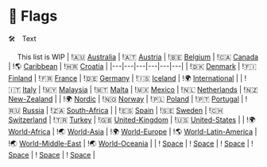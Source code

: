 🏁 Flags
===============

🛠 Text

 
This list is WIP
| !🇦🇺 [Australia]  | !🇦🇹 [Austria]  | !🇧🇪 [Belgium]  | !🇨🇦 [Canada]  | !🌎 [Caribbean] | !🇭🇷 [Croatia]  |
|---|---|---|---|---|---|
| !🇩🇰 [Denmark]  | !🇫🇮 [Finland]  | !🇫🇷 [France]  | !🇩🇪 [Germany]  | !🇮🇸 [Iceland]  | !🌍 [International] |
| !🇮🇹 [Italy]  | !🇲🇾 [Malaysia]  | !🇲🇹 [Malta]  | !🇲🇽 [Mexico]  | !🇳🇱 [Netherlands]  | !🇳🇿 [New-Zealand]  |
| !🌍 [Nordic] | !🇳🇴 [Norway]  | !🇵🇱 [Poland]  | !🇵🇹 [Portugal]  | !🇷🇺 [Russia]  | !🇿🇦 [South-Africa]  |
| !🇪🇸 [Spain]  | !🇸🇪 [Sweden]  | !🇨🇭 [Switzerland]  | !🇹🇷 [Turkey]  | !🇬🇧 [United-Kingdom]  | !🇺🇸 [United-States]  |
| !🌍 [World-Africa] | !🌏 [World-Asia] | !🌍 [World-Europe] | !🌎 [World-Latin-America] | !🌏 [World-Middle-East] | !🌏 [World-Oceania] |
| ! [Space] | ! [Space] | ! [Space] | ! [Space] | ! [Space] | ! [Space] |

[Australia]:https://raw.githubusercontent.com/Tapiosinn/tv-logos/master/countries/australia "Australia"
[Austria]:https://raw.githubusercontent.com/Tapiosinn/tv-logos/master/countries/austria "Austria"
[Belgium]:https://raw.githubusercontent.com/Tapiosinn/tv-logos/master/countries/belgium "Belgium"
[Canada]:https://raw.githubusercontent.com/Tapiosinn/tv-logos/master/countries/canada "Canada"
[Caribbean]:https://raw.githubusercontent.com/Tapiosinn/tv-logos/master/countries/caribbean "Caribbean"
[Croatia]:https://raw.githubusercontent.com/Tapiosinn/tv-logos/master/countries/croatia "Croatia"
[France]:https://raw.githubusercontent.com/Tapiosinn/tv-logos/master/countries/france "France"
[Germany]:https://raw.githubusercontent.com/Tapiosinn/tv-logos/master/countries/germany "Germany"
[International]:https://raw.githubusercontent.com/Tapiosinn/tv-logos/master/countries/international "International"
[Italy]:https://raw.githubusercontent.com/Tapiosinn/tv-logos/master/countries/italy "Italy"
[Malaysia]:https://raw.githubusercontent.com/Tapiosinn/tv-logos/master/countries/malaysia "Malaysia"
[Malta]:https://raw.githubusercontent.com/Tapiosinn/tv-logos/master/countries/malta "Malta"
[Mexico]:https://raw.githubusercontent.com/Tapiosinn/tv-logos/master/countries/mexico "Mexico"
[Netherlands]:https://raw.githubusercontent.com/Tapiosinn/tv-logos/master/countries/netherlands "Netherlands"
[New-Zealand]:https://raw.githubusercontent.com/Tapiosinn/tv-logos/master/countries/new-zealand "New-Zealand"
[Denmark]:https://raw.githubusercontent.com/Tapiosinn/tv-logos/master/countries/denmark "Denmark"
[Finland]:https://raw.githubusercontent.com/Tapiosinn/tv-logos/master/countries/finland "Finland"
[Norway]:https://raw.githubusercontent.com/Tapiosinn/tv-logos/master/countries/norway "Norway"
[Iceland]:https://raw.githubusercontent.com/Tapiosinn/tv-logos/master/countries/iceland "Iceland"
[Sweden]:https://raw.githubusercontent.com/Tapiosinn/tv-logos/master/countries/sweden "Sweden"
[Nordic]:https://raw.githubusercontent.com/Tapiosinn/tv-logos/master/countries/nordic "Nordic"
[Poland]:https://raw.githubusercontent.com/Tapiosinn/tv-logos/master/countries/poland "Poland"
[Portugal]:https://raw.githubusercontent.com/Tapiosinn/tv-logos/master/countries/portugal "Portugal"
[Russia]:https://raw.githubusercontent.com/Tapiosinn/tv-logos/master/countries/russia "Russia"
[South-Africa]:https://raw.githubusercontent.com/Tapiosinn/tv-logos/master/countries/south-africa "South-Africa"
[Spain]:https://raw.githubusercontent.com/Tapiosinn/tv-logos/master/countries/spain "Spain"
[Switzerland]:https://raw.githubusercontent.com/Tapiosinn/tv-logos/master/countries/switzerland "Switzerland"
[Turkey]:https://raw.githubusercontent.com/Tapiosinn/tv-logos/master/countries/turkey "Turkey"
[United-Kingdom]:https://raw.githubusercontent.com/Tapiosinn/tv-logos/master/countries/united-kingdom "United-Kingdom"
[United-States]:https://raw.githubusercontent.com/Tapiosinn/tv-logos/master/countries/United-states "United-States"
[World-Africa]:https://raw.githubusercontent.com/Tapiosinn/tv-logos/master/countries/world-africa "World-Africa"
[World-Asia]:https://raw.githubusercontent.com/Tapiosinn/tv-logos/master/countries/world-asia "World-Asia"
[World-Europe]:https://raw.githubusercontent.com/Tapiosinn/tv-logos/master/countries/world-europe "World-Europe"
[World-Latin-America]:https://raw.githubusercontent.com/Tapiosinn/tv-logos/master/countries/world-latin-america "World-Latin-America"
[World-Middle-East]:https://raw.githubusercontent.com/Tapiosinn/tv-logos/master/countries/world-middle-east "World-Middle-East"
[World-Oceania]:https://raw.githubusercontent.com/Tapiosinn/tv-logos/master/countries/world-oceania "World-Oceania"

[space]:https://github.com/Tapiosinn/tv-logos/blob/master/misc/%CE%A9/space-1500.png
